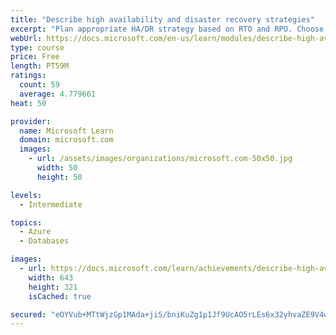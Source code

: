 ```yaml
---
title: "Describe high availability and disaster recovery strategies"
excerpt: "Plan appropriate HA/DR strategy based on RTO and RPO. Choose best solution for IaaS or PaaS deployments or hybrid workloads."
webUrl: https://docs.microsoft.com/en-us/learn/modules/describe-high-availability-disaster-recovery-strategies/
type: course
price: Free
length: PT59M
ratings:
  count: 59
  average: 4.779661
heat: 50

provider:
  name: Microsoft Learn
  domain: microsoft.com
  images:
    - url: /assets/images/organizations/microsoft.com-50x50.jpg
      width: 50
      height: 50

levels:
  - Intermediate

topics:
  - Azure
  - Databases

images:
  - url: https://docs.microsoft.com/learn/achievements/describe-high-availability-and-disaster-recovery-strategies-social.png
    width: 643
    height: 321
    isCached: true

secured: "eOYVub+MTtWjzGp1MAda+jiS/bniKuZg1p1Jf9UcAO5rLEs6x32yhvaZE9V4wde+nPvYSWMv3aPiH0r/AWqJiOnG+yvfIFYhd8UDhHxlTHdxjsnmnieRMJ+6QD5H/0YXyL9O+NjjGiD1P0BzIST3RfsPV7SVI30leBMxcM8XnNhEzyE1opUxuPfS3hznqtB3cG8Il/LP+bW7htdgKpMEKBbzwie0IQTA2VcpfkvIjLPjgN2Qb/jZ0bZxyQDBkX3Fu1k9cEBQQ9LwbG+OiEDFTUKW9lmFxgyGgsCbVAvrAykklqhoi9Kh9art0QLaKJ/YgjOTs4PWTfb7yZ3S5OVLVXkC9xKoOTfJOySVZGBlflr99dFYAt6KpHA5BuhjSkr3tDqq5s8YAdJSvQoQVDtBARZcUB+cZGOP/i83dELrxvk=;D2hNmlGl+5cDySdWnkoeMQ=="
---
```


